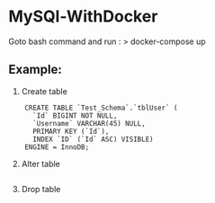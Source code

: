 # MySQl-WithDocker
Goto bash command and run : > docker-compose up
## Example:
1. Create table
```
    CREATE TABLE `Test_Schema`.`tblUser` (
      `Id` BIGINT NOT NULL,
      `Username` VARCHAR(45) NULL,
      PRIMARY KEY (`Id`),
      INDEX `ID` (`Id` ASC) VISIBLE)
    ENGINE = InnoDB;
``` 
2. Alter table
```

```
3. Drop table
```

```
    
